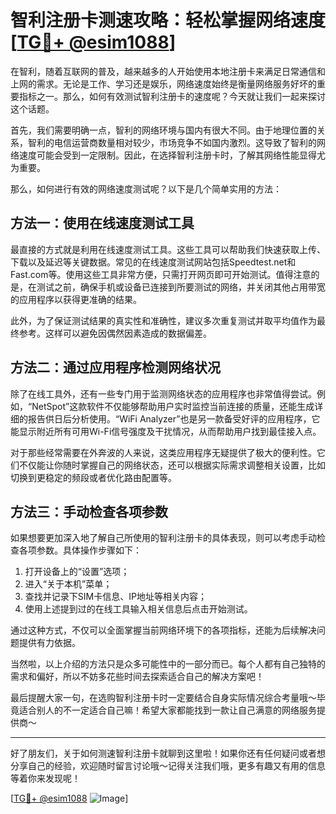 # 智利注册卡测速攻略：轻松掌握网络速度[[TG💪+ @esim1088](https://t.me/s/esim1088)]

在智利，随着互联网的普及，越来越多的人开始使用本地注册卡来满足日常通信和上网的需求。无论是工作、学习还是娱乐，网络速度始终是衡量网络服务好坏的重要指标之一。那么，如何有效测试智利注册卡的速度呢？今天就让我们一起来探讨这个话题。

首先，我们需要明确一点，智利的网络环境与国内有很大不同。由于地理位置的关系，智利的电信运营商数量相对较少，市场竞争不如国内激烈。这导致了智利的网络速度可能会受到一定限制。因此，在选择智利注册卡时，了解其网络性能显得尤为重要。

那么，如何进行有效的网络速度测试呢？以下是几个简单实用的方法：

## 方法一：使用在线速度测试工具

最直接的方式就是利用在线速度测试工具。这些工具可以帮助我们快速获取上传、下载以及延迟等关键数据。常见的在线速度测试网站包括Speedtest.net和Fast.com等。使用这些工具非常方便，只需打开网页即可开始测试。值得注意的是，在测试之前，确保手机或设备已连接到所要测试的网络，并关闭其他占用带宽的应用程序以获得更准确的结果。

此外，为了保证测试结果的真实性和准确性，建议多次重复测试并取平均值作为最终参考。这样可以避免因偶然因素造成的数据偏差。

## 方法二：通过应用程序检测网络状况

除了在线工具外，还有一些专门用于监测网络状态的应用程序也非常值得尝试。例如，“NetSpot”这款软件不仅能够帮助用户实时监控当前连接的质量，还能生成详细的报告供日后分析使用。“WiFi Analyzer”也是另一款备受好评的应用程序，它能显示附近所有可用Wi-Fi信号强度及干扰情况，从而帮助用户找到最佳接入点。

对于那些经常需要在外奔波的人来说，这类应用程序无疑提供了极大的便利性。它们不仅能让你随时掌握自己的网络状态，还可以根据实际需求调整相关设置，比如切换到更稳定的频段或者优化路由配置等。

## 方法三：手动检查各项参数

如果想要更加深入地了解自己所使用的智利注册卡的具体表现，则可以考虑手动检查各项参数。具体操作步骤如下：
1. 打开设备上的“设置”选项；
2. 进入“关于本机”菜单；
3. 查找并记录下SIM卡信息、IP地址等相关内容；
4. 使用上述提到过的在线工具输入相关信息后点击开始测试。

通过这种方式，不仅可以全面掌握当前网络环境下的各项指标，还能为后续解决问题提供有力依据。

当然啦，以上介绍的方法只是众多可能性中的一部分而已。每个人都有自己独特的需求和偏好，所以不妨多花些时间去探索适合自己的解决方案吧！

最后提醒大家一句，在选购智利注册卡时一定要结合自身实际情况综合考量哦～毕竟适合别人的不一定适合自己嘛！希望大家都能找到一款让自己满意的网络服务提供商～

---

好了朋友们，关于如何测速智利注册卡就聊到这里啦！如果你还有任何疑问或者想分享自己的经验，欢迎随时留言讨论哦～记得关注我们哦，更多有趣又有用的信息等着你来发现呢！

[[TG💪+ @esim1088](https://t.me/s/esim1088) ![Image](https://i.postimg.cc/4NQfJmqS/Snipaste-2025-05-13-00-14-12.png)]